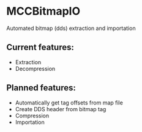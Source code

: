 # MCCBitmapIO
Automated bitmap (dds) extraction and importation

## Current features:

- Extraction
- Decompression

## Planned features:


- Automatically get tag offsets from map file
- Create DDS header from bitmap tag
- Compression
- Importation
